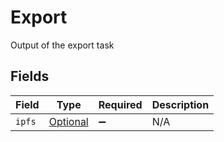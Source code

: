 # Export

Output of the export task


## Fields

| Field                                                     | Type                                                      | Required                                                  | Description                                               |
| --------------------------------------------------------- | --------------------------------------------------------- | --------------------------------------------------------- | --------------------------------------------------------- |
| `ipfs`                                                    | [Optional<TaskIpfs>](../../models/components/TaskIpfs.md) | :heavy_minus_sign:                                        | N/A                                                       |